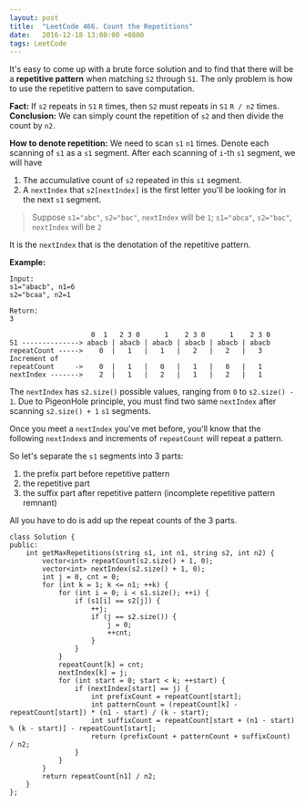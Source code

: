```yaml
---
layout: post
title:  "LeetCode 466. Count the Repetitions"
date:   2016-12-18 13:00:00 +0800
tags: LeetCode
---
```


It's easy to come up with a brute force solution and to find that there will be a **repetitive pattern** when matching `S2` through `S1`. The only problem is how to use the repetitive pattern to save computation.

**Fact:**
If `s2` repeats in `S1` `R` times, then `S2` must repeats in `S1` `R / n2` times.
**Conclusion:**
We can simply count the repetition of `s2` and then divide the count by `n2`.

**How to denote repetition:**
We need to scan `s1` `n1` times. Denote each scanning of `s1` as a `s1` segment.
After each scanning of `i`-th `s1` segment, we will have
1. The accumulative count of `s2` repeated in this `s1` segment.  
2. A `nextIndex` that `s2[nextIndex]` is the first letter you'll be looking for in the next `s1` segment.
> Suppose `s1="abc"`, `s2="bac"`, `nextIndex` will be `1`; `s1="abca"`, `s2="bac"`, `nextIndex` will be `2`

It is the `nextIndex` that is the denotation of the repetitive pattern.

**Example:**

```
Input:
s1="abacb", n1=6
s2="bcaa", n2=1

Return:
3
```
```
                    0  1   2 3 0      1    2 3 0      1    2 3 0  
S1 --------------> abacb | abacb | abacb | abacb | abacb | abacb 
repeatCount ----->    0  |   1   |   1   |   2   |   2   |   3
Increment of 
repeatCount     ->    0  |   1   |   0   |   1   |   0   |   1
nextIndex ------->    2  |   1   |   2   |   1   |   2   |   1
```

The `nextIndex` has `s2.size()` possible values, ranging from `0` to `s2.size() - 1`. Due to PigeonHole principle, you must find two same `nextIndex` after scanning `s2.size() + 1` `s1` segments.

Once you meet a `nextIndex` you've met before, you'll know that the following `nextIndex`s and increments of `repeatCount` will repeat a pattern.

So let's separate the `s1` segments into 3 parts:
1. the prefix part before repetitive pattern
2. the repetitive part
3. the suffix part after repetitive pattern (incomplete repetitive pattern remnant)

All you have to do is add up the repeat counts of the 3 parts.

```
class Solution {
public:
    int getMaxRepetitions(string s1, int n1, string s2, int n2) {
        vector<int> repeatCount(s2.size() + 1, 0);
        vector<int> nextIndex(s2.size() + 1, 0);
        int j = 0, cnt = 0;
        for (int k = 1; k <= n1; ++k) {
            for (int i = 0; i < s1.size(); ++i) {
                if (s1[i] == s2[j]) {
                    ++j;
                    if (j == s2.size()) {
                        j = 0;
                        ++cnt;
                    }
                }
            }
            repeatCount[k] = cnt;
            nextIndex[k] = j;
            for (int start = 0; start < k; ++start) {
                if (nextIndex[start] == j) {
                    int prefixCount = repeatCount[start];
                    int patternCount = (repeatCount[k] - repeatCount[start]) * (n1 - start) / (k - start);
                    int suffixCount = repeatCount[start + (n1 - start) % (k - start)] - repeatCount[start];
                    return (prefixCount + patternCount + suffixCount) / n2;
                }
            }
        }
        return repeatCount[n1] / n2;
    }
};
```